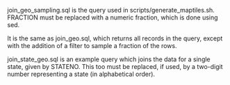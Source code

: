 join_geo_sampling.sql is the query used in scripts/generate_maptiles.sh.
FRACTION must be replaced with a numeric fraction, which is done using sed.

It is the same as join_geo.sql, which returns all records in the query, except
with the addition of a filter to sample a fraction of the rows.

join_state_geo.sql is an example query which joins the data for a single state,
given by STATENO. This too must be replaced, if used, by a two-digit number
representing a state (in alphabetical order).

